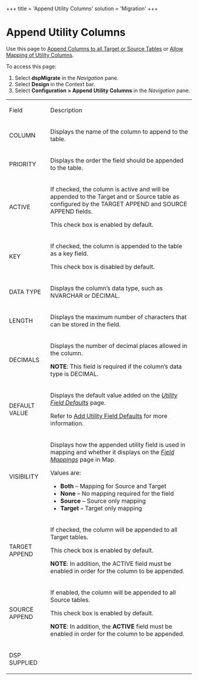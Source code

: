 +++
title = 'Append Utility Columns'
solution = 'Migration'
+++

# Append Utility Columns

<div class="use">

Use this page to [Append Columns to all Target or Source
Tables](../Use_Cases/Append_Utility_Columns_to_all_Tables) or [Allow
Mapping of Utility
Columns](../Use_Cases/Allow_Mapping_of_Utility_Columns).

</div>

To access this page:

1.  Select <span style="font-weight: bold;">dspMigrate</span> in the
    <span style="font-style: italic;">Navigation</span> pane.
2.  Select <span style="font-weight: bold;">Design </span>in the Context
    bar.
3.  Select **Configuration \> Append Utility Columns** in the
    *Navigation* pane.

<table>
<tbody>
<tr class="odd">
<td><p>Field</p></td>
<td><p>Description</p></td>
</tr>
<tr class="even">
<td><p>COLUMN</p></td>
<td><p>Displays the name of the column to append to the table.</p></td>
</tr>
<tr class="odd">
<td><p>PRIORITY</p></td>
<td><p>Displays the order the field should be appended to the table.</p></td>
</tr>
<tr class="even">
<td><p>ACTIVE</p></td>
<td><p>If checked, the column is active and will be appended to the Target and or Source table as configured by the TARGET APPEND and SOURCE APPEND fields.</p>
<p>This check box is enabled by default.</p></td>
</tr>
<tr class="odd">
<td><p>KEY</p></td>
<td><p>If checked, the column is appended to the table as a key field.</p>
<p>This check box is disabled by default.</p></td>
</tr>
<tr class="even">
<td><p>DATA TYPE</p></td>
<td><p>Displays the column’s data type, such as NVARCHAR or DECIMAL.</p></td>
</tr>
<tr class="odd">
<td><p>LENGTH</p></td>
<td><p>Displays the maximum number of characters that can be stored in the field.</p></td>
</tr>
<tr class="even">
<td><p>DECIMALS</p></td>
<td><p>Displays the number of decimal places allowed in the column.</p>
<p><strong>NOTE</strong>: This field is required if the column’s data type is DECIMAL.</p></td>
</tr>
<tr class="odd">
<td><p>DEFAULT VALUE</p></td>
<td><p>Displays the default value added on the <span style="font-style: italic;"><a href="Utility_Field_Defaults">Utility Field Defaults</a></span> page.</p>
<p>Refer to <a href="../Use_Cases/Add_Utility_Field_Defaults">Add Utility Field Defaults</a> for more information.</p></td>
</tr>
<tr class="even">
<td><p>VISIBILITY</p></td>
<td><p>Displays how the appended utility field is used in mapping and whether it displays on the <span style="font-style: italic;"><a href="../../Map/Page_Desc/Field_Mappings_H">Field Mappings</a></span> page in Map.</p>
<p>Values are:</p>
<ul>
<li><strong>Both</strong> – Mapping for Source and Target</li>
<li><strong>None</strong> – No mapping required for the field</li>
<li><strong>Source</strong> – Source only mapping</li>
<li><strong>Target</strong> – Target only mapping</li>
</ul></td>
</tr>
<tr class="odd">
<td><p>TARGET APPEND</p></td>
<td><p>If checked, the column will be appended to all Target tables.</p>
<p>This check box is enabled by default.</p>
<p><strong>NOTE</strong>: In addition, the ACTIVE field must be enabled in order for the column to be appended.</p></td>
</tr>
<tr class="even">
<td><p>SOURCE APPEND</p></td>
<td><p>If enabled, the column will be appended to all Source tables.</p>
<p>This check box is enabled by default.</p>
<p><strong>NOTE</strong>: In addition, the <span style="font-weight: bold;">ACTIVE</span> field must be enabled in order for the column to be appended.</p></td>
</tr>
<tr class="odd">
<td><p>DSP SUPPLIED</p></td>
<td></td>
</tr>
</tbody>
</table>
